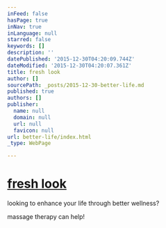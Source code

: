 ```yaml
---
inFeed: false
hasPage: true
inNav: true
inLanguage: null
starred: false
keywords: []
description: ''
datePublished: '2015-12-30T04:20:09.744Z'
dateModified: '2015-12-30T04:20:07.361Z'
title: fresh look
author: []
sourcePath: _posts/2015-12-30-better-life.md
published: true
authors: []
publisher:
  name: null
  domain: null
  url: null
  favicon: null
url: better-life/index.html
_type: WebPage

---
```

# [fresh look][0]

looking to enhance your life through better wellness?

massage therapy can help!

[0]: fresh-look